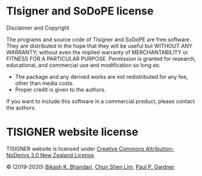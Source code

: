 # TIsigner and SoDoPE license
Disclaimer and Copyright

The programs and source code of TIsigner and SoDoPE are free software. They are distributed in the hope that they will be useful but WITHOUT ANY WARRANTY; without even the implied warranty of MERCHANTABILITY or FITNESS FOR A PARTICULAR PURPOSE. Permission is granted for research, educational, and commercial use and modification so long as:
 - The package and any derived works are not redistributed for any fee, other than media costs.
 - Proper credit is given to the authors.

If you want to include this software in a commercial product, please contact the authors.

# TISIGNER website license
TISIGNER website is licensed under [Creative Commons Attribution-NoDerivs 3.0 New Zealand License](https://creativecommons.org/licenses/by-nd/3.0/nz/).

© (2019-2020) [Bikash K. Bhandari](https://bkb3.github.io/homepage), [Chun Shen Lim](https://otago.ac.nz/biochemistry/people/profile/index.html?id=3136), [Paul P. Gardner](https://otago.ac.nz/biochemistry/people/profile/index.html?id=2817)
